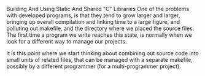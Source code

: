 Building And Using Static And Shared "C" Libraries
One of the problems with developed programs, is that they tend to grow larger and larger, bringing up overall compilation and linking time to a large figure, and polluting out makefile, and the directory where we placed the source files. The first time a program we write reaches this state, is normally when we look for a different way to manage our projects.

It is this point where we start thinking about combining out source code into small units of related files, that can be managed with a separate makefile, possibly by a different programmer (for a multi-programmer project).
